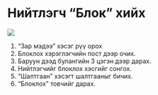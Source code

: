 # Нийтлэгч “Блок” хийх

![](<../../img/Хэрэглэгч блок хийх.gif>)

1. “Зар мэдээ” хэсэг рүү орох
2. Блоклох хэрэглэгчийн пост дээр очих.
3. Баруун дээд булангийн 3 цэгэн дээр дарах.
4. Нийтлэгчийг блоклох хэсгийг сонгох.
5. “Шалтгаан” хэсэгт шалтгааныг бичих.
6. “Блоклох” товчийг дарах.
